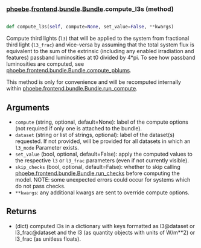 ### [phoebe](phoebe.md).[frontend](phoebe.frontend.md).[bundle](phoebe.frontend.bundle.md).[Bundle](phoebe.frontend.bundle.Bundle.md).compute_l3s (method)


```py

def compute_l3s(self, compute=None, set_value=False, **kwargs)

```



Compute third lights (`l3`) that will be applied to the system from
fractional third light (`l3_frac`) and vice-versa by assuming that the
total system flux is equivalent to the sum of the extrinsic (including
any enabled irradiation and features) passband luminosities
at t0 divided by 4*pi.  To see how passband luminosities are computed,
see [phoebe.frontend.bundle.Bundle.compute_pblums](phoebe.frontend.bundle.Bundle.compute_pblums.md).

This method is only for convenience and will be recomputed internally
within [phoebe.frontend.bundle.Bundle.run_compute](phoebe.frontend.bundle.Bundle.run_compute.md).

Arguments
------------
* `compute` (string, optional, default=None): label of the compute
    options (not required if only one is attached to the bundle).
* `dataset` (string or list of strings, optional): label of the
    dataset(s) requested.  If not provided, will be provided for all
    datasets in which an `l3_mode` Parameter exists.
* `set_value` (bool, optional, default=False): apply the computed
    values to the respective `l3` or `l3_frac` parameters (even if not
    currently visible).
* `skip_checks` (bool, optional, default=False): whether to skip calling
    [phoebe.frontend.bundle.Bundle.run_checks](phoebe.frontend.bundle.Bundle.run_checks.md) before computing the model.
    NOTE: some unexpected errors could occur for systems which do not
    pass checks.
* `**kwargs`: any additional kwargs are sent to override compute options.

Returns
----------
* (dict) computed l3s in a dictionary with keys formatted as
    l3@dataset or l3_frac@dataset and the l3 (as quantity objects
    with units of W/m**2) or l3_frac (as unitless floats).

